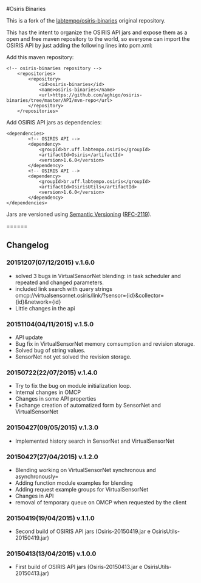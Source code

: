 #Osiris Binaries

This is a fork of the [labtempo/osiris-binaries](https://github.com/labtempo/osiris-binaries) original repository.

This has the intent to organize the OSIRIS API jars and expose them as a open and free maven repository to the world,
so everyone can import the OSIRIS API by just adding the following lines into pom.xml:

Add this maven repository:
```
<!-- osiris-binaries repository -->
	<repositories>
		<repository>
			<id>osiris-binaries</id>
			<name>osiris-binaries</name>
			<url>https://github.com/aghigo/osiris-binaries/tree/master/API/mvn-repo</url>
		</repository>
	</repositories>
```

Add OSIRIS API jars as dependencies:
```
<dependencies>
		<!-- OSIRIS API -->
		<dependency>
			<groupId>br.uff.labtempo.osiris</groupId>
			<artifactId>Osiris</artifactId>
			<version>1.6.0</version>
		</dependency>
		<!-- OSIRIS API -->
		<dependency>
			<groupId>br.uff.labtempo.osiris</groupId>
			<artifactId>OsirisUtils</artifactId>
			<version>1.6.0</version>
		</dependency>
</dependencies>
```

Jars are versioned using [Semantic Versioning](http://semver.org/) ([RFC-2119](https://tools.ietf.org/html/rfc2119)).

======

## Changelog

### 20151207(07/12/2015) v.1.6.0

- solved 3 bugs in VirtualSensorNet blending: in task scheduler and repeated and changed parameters.
- included link search with query strings omcp://virtualsensornet.osiris/link/?sensor={id}&collector={id}&network={id} 
- Little changes in the api

### 20151104(04/11/2015) v.1.5.0

- API update
- Bug fix in VirtualSensorNet memory comsumption and revision storage.
- Solved bug of string values.
- SensorNet not yet solved the revision storage.

### 20150722(22/07/2015) v.1.4.0

- Try to fix the bug on module initialization loop.
- Internal changes in OMCP
- Changes in some API properties
- Exchange creation of automatized form by SensorNet and VirtualSensorNet

### 20150427(09/05/2015) v.1.3.0

- Implemented history search in SensorNet and VirtualSensorNet

### 20150427(27/04/2015) v.1.2.0

- Blending working on VirtualSensorNet synchronous and asynchronously=
- Adding function module examples for blending
- Adding request example groups for VirtualSensorNet
- Changes in API
- removal of temporary queue on OMCP when requested by the client

### 20150419(19/04/2015) v.1.1.0

 - Second build of OSIRIS API jars (Osiris-20150419.jar e OsirisUtils-20150419.jar)

### 20150413(13/04/2015) v.1.0.0

 - First build of OSIRIS API jars (Osiris-20150413.jar e OsirisUtils-20150413.jar)